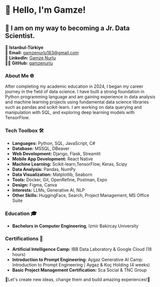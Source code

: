 # 👋 Hello, I'm Gamze!

## 🚀 I am on my way to becoming a Jr. Data Scientist.

📍 **Istanbul-Türkiye**  
📧 **Email:** [gamzenurlu183@gmail.com](mailto:gamzenurlu183@gmail.com)  
🔗 **LinkedIn:** [Gamze Nurlu](https://www.linkedin.com/in/gamze-n-a1a79a206/)  
👨‍💻 **GitHub:** [gamzenurlu](https://github.com/gamzenurlu)


### About Me 🌐
After completing my academic education in 2024, I began my career journey in the field of data 
science. I have built a strong foundation in Python programming language and am gaining 
experience in data analysis and machine learning projects using fundamental data science 
libraries such as pandas and scikit-learn. I am working on data querying and manipulation with 
SQL, and exploring deep learning models with TensorFlow.


### Tech Toolbox 🛠️
- **Languages:** Python, SQL, JavaScript, C#
- **Database:** MSSQL, DBeaver
- **Web Development:** Django, Flask, Streamlit
- **Mobile App Development:** React Native
- **Machine Learning:** Scikit-learn,TensorFlow, Keras, Scipy
- **Data Analysis:** Pandas, NumPy
- **Data Visualization:** Matplotlib, Seaborn
- **Tools:** Docker, Git, OpenRefine, Postman, Expo
- **Design:** Figma, Canva
- **Interests:** LLMs, Generative AI, NLP
- **Other Skills:** HuggingFace, Search, Project Management, MS Office Suite

### Education 🎓
- **Bachelors in Computer Engineering**,  Izmir Bakircay University

### Certifications 📜
- **Artificial Intelligence Camp:** IBB Data Laboratory & Google Cloud (18 hours)
- **Introduction to Prompt Engineering:** Aygaz Generative AI Camp: Introduction to Prompt Engineering | Aygaz & Koç Holding (4 weeks)
- **Basic Project Management Certification:** Sca Social & TNC Group

🔗Let's create new ideas, change them and build amazing experiences!💪
